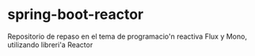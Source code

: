 # spring-boot-reactor
Repositorio de repaso en el tema de  programacio'n reactiva Flux y Mono, utilizando libreri'a Reactor
